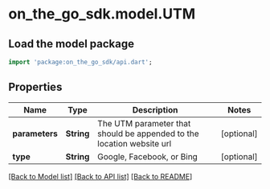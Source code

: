 # on_the_go_sdk.model.UTM

## Load the model package
```dart
import 'package:on_the_go_sdk/api.dart';
```

## Properties
Name | Type | Description | Notes
------------ | ------------- | ------------- | -------------
**parameters** | **String** | The UTM parameter that should be appended to the location website url | [optional] 
**type** | **String** | Google, Facebook, or Bing | [optional] 

[[Back to Model list]](../README.md#documentation-for-models) [[Back to API list]](../README.md#documentation-for-api-endpoints) [[Back to README]](../README.md)



